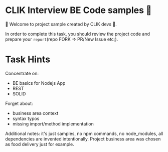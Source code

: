 # CLIK Interview BE Code samples 🤖 

👋 Welcome to project sample created by CLIK devs 🥷.

In order to complete this task, you should review the project code and prepare your `report`(repo FORK => PR/New Issue etc;).

# Task Hints

Concentrate on: 
- BE basics for Nodejs App
- REST
- SOLID

Forget about:
- business area context
- syntax typos
- missing import/method implementation

Additional notes: it's just samples, no npm commands, no node_modules, all dependencies are invented intentionally. Project business area was chosen as food delivery just for example.


